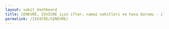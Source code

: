 ```yaml
---
layout: vakit_dashboard
title: CENEVRE, ISVICRE için iftar, namaz vakitleri ve hava durumu - ilçe/eyalet seç
permalink: /ISVICRE/CENEVRE/
---
```


<script type="text/javascript">
  var GLOBAL_COUNTRY = 'ISVICRE';
  var GLOBAL_CITY = 'CENEVRE';
  var GLOBAL_STATE = '';
  var lat = 72;
  var lon = 21;
</script>
